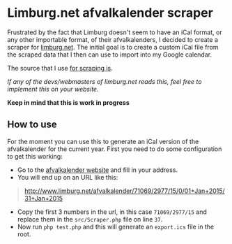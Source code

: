 # Limburg.net afvalkalender scraper

Frustrated by the fact that Limburg doesn't seem to have an iCal format, or any other importable format, of their afvalkalenders, I decided to create a scraper for [limburg.net](http://limburg.net). The initial goal is to create a custom iCal file from the scraped data that I then can use to import into my Google calendar.

The source that I use [for scraping is](http://www.limburg.net/afvalkalender).

_If any of the devs/webmasters of limburg.net reads this, feel free to implement this on your website._

__Keep in mind that this is work in progress__

## How to use

For the moment you can use this to generate an iCal version of the afvalkalender for the current year.
First you need to do some configuration to get this working:

* Go to the [afvalkalender website](http://www.limburg.net/afvalkalender) and fill in your address.
* You will end up on an URL like this:

> http://www.limburg.net/afvalkalender/71069/2977/15/0/01+Jan+2015/31+Jan+2015

* Copy the first 3 numbers in the url, in this case `71069/2977/15` and replace them in the `src/Scraper.php` file on line `37`.
* Now run `php test.php` and this will generate an `export.ics` file in the root.
